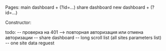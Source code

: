 
Pages:
main
dashboard + (?id=...)
share dashboard
new dashboard + (?id=...)


Constructor:
    



todo:
-- проверка на 401 --> повторная авторизация или отмена авторизации
-- share dashboard
-- long scroll list (all sites parameters list)
-- one site data reguest


